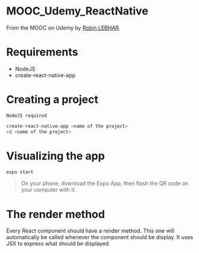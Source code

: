 # MOOC_Udemy_ReactNative

From the MOOC on Udemy by [Robin LEBHAR](https://www.udemy.com/tuto-react-native-pour-debutants/learn/v4/overview).

# Requirements

- NodeJS
- create-react-native-app

# Creating a project

`NodeJS required`

```sh
create-react-native-app <name of the project>
cd <name of the project>
```

# Visualizing the app

```sh
expo start
```

> On your phone, download the Expo App, then flash the QR code on your computer with it.

# The render method

Every React component should have a render method.
This one will automatically be called whenever the component should be display.
It uses JSX to express what should be displayed.